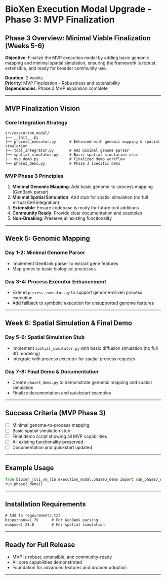 # BioXen Execution Modal Upgrade - Phase 3: MVP Finalization

## Phase 3 Overview: Minimal Viable Finalization (Weeks 5-6)

**Objective**: Finalize the MVP execution modal by adding basic genomic mapping and minimal spatial simulation, ensuring the framework is robust, extensible, and ready for broader community use.

**Duration**: 2 weeks  
**Priority**: MVP Finalization - Robustness and extensibility  
**Dependencies**: Phase 2 MVP expansion complete

---

## MVP Finalization Vision

### Core Integration Strategy
```
src/execution_modal/
├── __init__.py
├── process_executor.py      # Enhanced with genomic mapping & spatial simulation
├── tool_integrator.py       # Add minimal genome parser
├── spatial_simulator.py     # Basic spatial simulation stub
├── mvp_demo.py              # Finalized demo workflow
└── phase3_demo.py           # Phase 3 specific demo
```

### MVP Phase 3 Principles
1. **Minimal Genomic Mapping**: Add basic genome-to-process mapping (GenBank parser)
2. **Minimal Spatial Simulation**: Add stub for spatial simulation (no full Virtual Cell integration)
3. **Extensible**: Ensure codebase is ready for future tool additions
4. **Community Ready**: Provide clear documentation and examples
5. **Non-Breaking**: Preserve all existing functionality

---

## Week 5: Genomic Mapping

### Day 1-2: Minimal Genome Parser
- Implement GenBank parser to extract gene features
- Map genes to basic biological processes

### Day 3-4: Process Executor Enhancement
- Extend `process_executor.py` to support genome-driven process execution
- Add fallback to symbolic execution for unsupported genome features

---

## Week 6: Spatial Simulation & Final Demo

### Day 5-6: Spatial Simulation Stub
- Implement `spatial_simulator.py` with basic diffusion simulation (no full 3D modeling)
- Integrate with process executor for spatial process requests

### Day 7-8: Final Demo & Documentation
- Create `phase3_demo.py` to demonstrate genomic mapping and spatial simulation
- Finalize documentation and quickstart examples

---

## Success Criteria (MVP Phase 3)

- [ ] Minimal genome-to-process mapping
- [ ] Basic spatial simulation stub
- [ ] Final demo script showing all MVP capabilities
- [ ] All existing functionality preserved
- [ ] Documentation and quickstart updated

---

## Example Usage

```python
from bioxen_jcvi_vm_lib.execution_modal.phase3_demo import run_phase3_demo
run_phase3_demo()
```

---

## Installation Requirements

```txt
# Add to requirements.txt
biopython>=1.79      # For GenBank parsing
numpy>=1.21.0        # For spatial simulation
```

---

## Ready for Full Release

- MVP is robust, extensible, and community-ready
- All core capabilities demonstrated
- Foundation for advanced features and broader adoption

---
